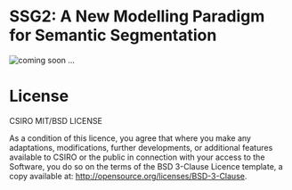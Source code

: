 # SSG2: A New Modelling Paradigm for Semantic Segmentation


![coming soon ...](.images/ssg2_animation.gif)



# License

CSIRO MIT/BSD LICENSE

As a condition of this licence, you agree that where you make any adaptations, modifications, further developments, or additional features available to CSIRO or the public in connection with your access to the Software, you do so on the terms of the BSD 3-Clause Licence template, a copy available at: http://opensource.org/licenses/BSD-3-Clause.
